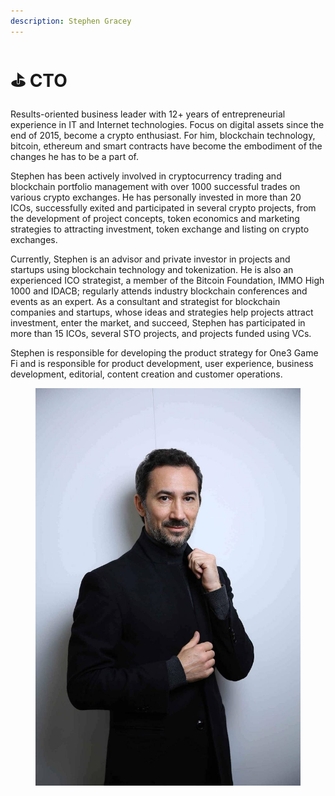 ```yaml
---
description: Stephen Gracey
---
```


# ⛳ CTO

Results-oriented business leader with 12+ years of entrepreneurial experience in IT and Internet technologies. Focus on digital assets since the end of 2015, become a crypto enthusiast. For him, blockchain technology, bitcoin, ethereum and smart contracts have become the embodiment of the changes he has to be a part of.

Stephen has been actively involved in cryptocurrency trading and blockchain portfolio management with over 1000 successful trades on various crypto exchanges. He has personally invested in more than 20 ICOs, successfully exited and participated in several crypto projects, from the development of project concepts, token economics and marketing strategies to attracting investment, token exchange and listing on crypto exchanges.

Currently, Stephen is an advisor and private investor in projects and startups using blockchain technology and tokenization. He is also an experienced ICO strategist, a member of the Bitcoin Foundation, IMMO High 1000 and IDACB; regularly attends industry blockchain conferences and events as an expert. As a consultant and strategist for blockchain companies and startups, whose ideas and strategies help projects attract investment, enter the market, and succeed, Stephen has participated in more than 15 ICOs, several STO projects, and projects funded using VCs.

Stephen is responsible for developing the product strategy for One3 Game Fi and is responsible for product development, user experience, business development, editorial, content creation and customer operations.

<figure><img src="../.gitbook/assets/photo_2022-10-17_21-04-41.jpg" alt=""><figcaption></figcaption></figure>
